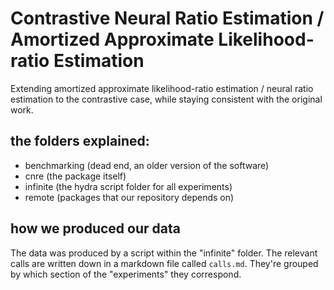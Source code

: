 # Contrastive Neural Ratio Estimation / Amortized Approximate Likelihood-ratio Estimation
Extending amortized approximate likelihood-ratio estimation / neural ratio estimation to the contrastive case, while staying consistent with the original work.

## the folders explained:
- benchmarking (dead end, an older version of the software)
- cnre (the package itself)
- infinite (the hydra script folder for all experiments)
- remote (packages that our repository depends on)

## how we produced our data
The data was produced by a script within the "infinite" folder. The relevant calls are written down in a markdown file called `calls.md`. They're grouped by which section of the "experiments" they correspond.
